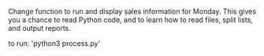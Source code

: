 Change function to run and display sales information for Monday. This gives you a chance to read Python code, and to learn how to read files, split lists, and output reports.

to run: 
'python3 process.py' 